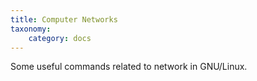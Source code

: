 ```yaml
---
title: Computer Networks
taxonomy:
    category: docs
---
```


Some useful commands related to network in GNU/Linux.

